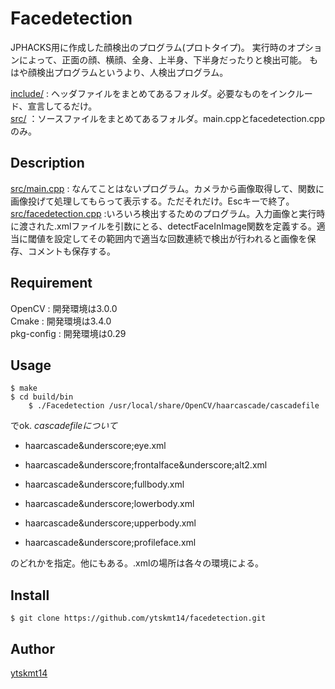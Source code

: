 Facedetection
=============

JPHACKS用に作成した顔検出のプログラム(プロトタイプ)。
実行時のオプションによって、正面の顔、横顔、全身、上半身、下半身だったりと検出可能。
もはや顔検出プログラムというより、人検出プログラム。

[include/](https://github.com/ytskmt14/facedetection/tree/master/include) : ヘッダファイルをまとめてあるフォルダ。必要なものをインクルード、宣言してるだけ。  
[src/](https://github.com/ytskmt14/facedetection/tree/master/src) ：ソースファイルをまとめてあるフォルダ。main.cppとfacedetection.cppのみ。  

## Description

[src/main.cpp](https://github.com/ytskmt14/facedetection/blob/master/src/main.cpp) : なんてことはないプログラム。カメラから画像取得して、関数に画像投げて処理してもらって表示する。ただそれだけ。Escキーで終了。  
[src/facedetection.cpp](https://github.com/ytskmt14/facedetection/blob/master/src/facedetection.cpp) :いろいろ検出するためのプログラム。入力画像と実行時に渡された.xmlファイルを引数にとる、detectFaceInImage関数を定義する。適当に閾値を設定してその範囲内で適当な回数連続で検出が行われると画像を保存、コメントも保存する。  

## Requirement

OpenCV : 開発環境は3.0.0  
Cmake  : 開発環境は3.4.0  
pkg-config : 開発環境は0.29  

## Usage

    $ make
    $ cd build/bin
		$ ./Facedetection /usr/local/share/OpenCV/haarcascade/cascadefile

でok.
_cascadefileについて_

* haarcascade&underscore;eye.xml

* haarcascade&underscore;frontalface&underscore;alt2.xml

* haarcascade&underscore;fullbody.xml

* haarcascade&underscore;lowerbody.xml

* haarcascade&underscore;upperbody.xml

* haarcascade&underscore;profileface.xml

のどれかを指定。他にもある。.xmlの場所は各々の環境による。

## Install

`$ git clone https://github.com/ytskmt14/facedetection.git `

## Author

[ytskmt14](https://github.com/ytskmt14)


